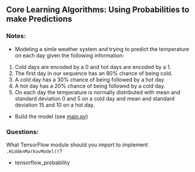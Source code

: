 ## Core Learning Algorithms: Using Probabilities to make Predictions

### Notes:
- Modeling a simle weather system and trying to predict the temperature on each day given the following information:
1. Cold days are encoded by a 0 and hot days are encoded by a 1.
2. The first day in our sequence has an 80% chance of being cold.
3. A cold day has a 30% chance of being followed by a hot day.
4. A hot day has a 20% chance of being followed by a cold day.
5. On each day the temperature is normally distributed with mean and standard deviation 0 and 5 on a cold day and mean and standard deviation 15 and 10 on a hot day.
- Build the model (see [main.py](main.py))

### Questions:

What TensorFlow module should you import to implement `.HiddenMarkovModel()`?

- tensorflow_probability
